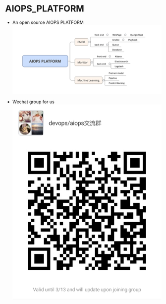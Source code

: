 # AIOPS_PLATFORM

- An open source AIOPS PLATFORM
![](./pic/AIOPS_PLATFORM.png)

- Wechat group for us
![](./pic/AIOPS_GROUP.png)

